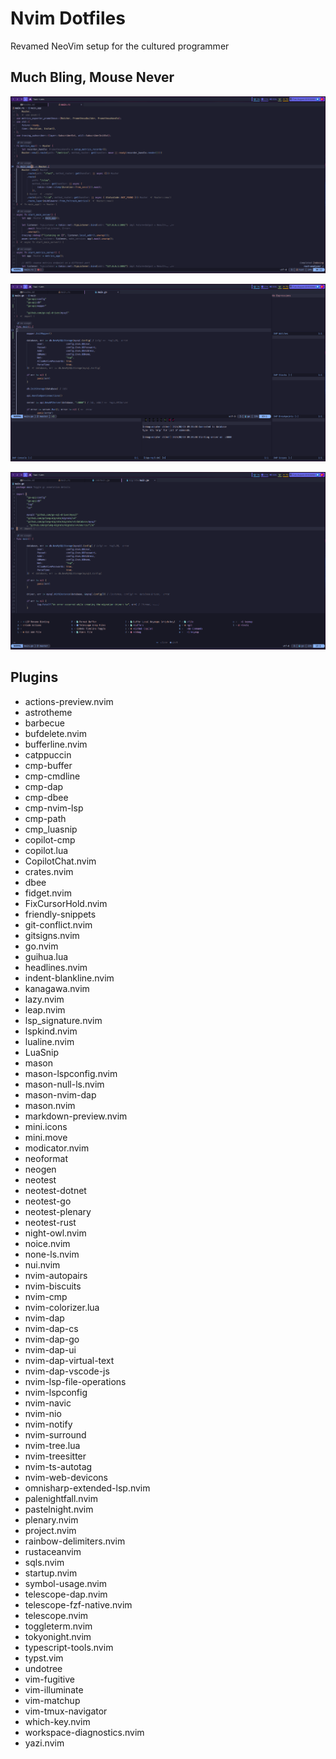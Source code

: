 # Nvim Dotfiles
Revamed NeoVim setup for the cultured programmer

## Much Bling, Mouse Never

![Standard Lsp View](./demo/2024-08-20_09-32.png) 

![Debugging Ui View](./demo/2024-08-20_09-34.png) 

![Which Key View](./demo/2024-08-20_09-35.png) 

## Plugins

- actions-preview.nvim
- astrotheme
- barbecue
- bufdelete.nvim
- bufferline.nvim
- catppuccin
- cmp-buffer
- cmp-cmdline
- cmp-dap
- cmp-dbee
- cmp-nvim-lsp
- cmp-path
- cmp_luasnip
- copilot-cmp
- copilot.lua
- CopilotChat.nvim
- crates.nvim
- dbee
- fidget.nvim
- FixCursorHold.nvim
- friendly-snippets
- git-conflict.nvim
- gitsigns.nvim
- go.nvim
- guihua.lua
- headlines.nvim
- indent-blankline.nvim
- kanagawa.nvim
- lazy.nvim
- leap.nvim
- lsp_signature.nvim
- lspkind.nvim
- lualine.nvim
- LuaSnip
- mason
- mason-lspconfig.nvim
- mason-null-ls.nvim
- mason-nvim-dap
- mason.nvim
- markdown-preview.nvim
- mini.icons
- mini.move
- modicator.nvim
- neoformat
- neogen
- neotest
- neotest-dotnet
- neotest-go
- neotest-plenary
- neotest-rust
- night-owl.nvim
- noice.nvim
- none-ls.nvim
- nui.nvim
- nvim-autopairs
- nvim-biscuits
- nvim-cmp
- nvim-colorizer.lua
- nvim-dap
- nvim-dap-cs
- nvim-dap-go
- nvim-dap-ui
- nvim-dap-virtual-text
- nvim-dap-vscode-js
- nvim-lsp-file-operations
- nvim-lspconfig
- nvim-navic
- nvim-nio
- nvim-notify
- nvim-surround
- nvim-tree.lua
- nvim-treesitter
- nvim-ts-autotag
- nvim-web-devicons
- omnisharp-extended-lsp.nvim
- palenightfall.nvim
- pastelnight.nvim
- plenary.nvim
- project.nvim
- rainbow-delimiters.nvim
- rustaceanvim
- sqls.nvim
- startup.nvim
- symbol-usage.nvim
- telescope-dap.nvim
- telescope-fzf-native.nvim
- telescope.nvim
- toggleterm.nvim
- tokyonight.nvim
- typescript-tools.nvim
- typst.vim
- undotree
- vim-fugitive
- vim-illuminate
- vim-matchup
- vim-tmux-navigator
- which-key.nvim
- workspace-diagnostics.nvim
- yazi.nvim
